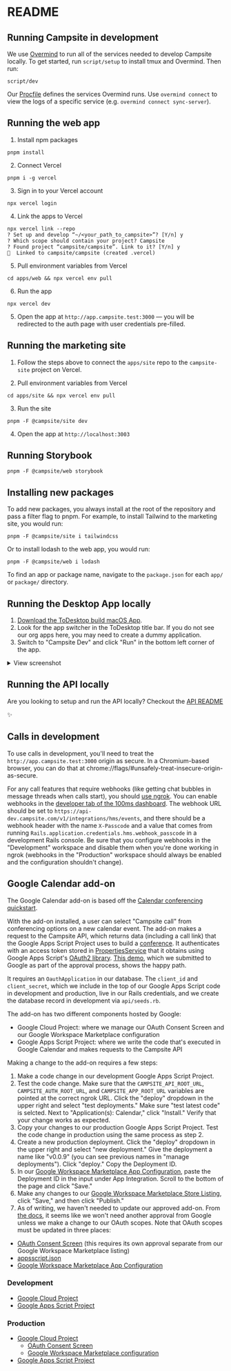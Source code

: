 # README

## Running Campsite in development

We use [Overmind](https://github.com/DarthSim/overmind) to run all of the services needed to develop Campsite locally. To get started, run `script/setup` to install tmux and Overmind. Then run:

```shell
script/dev
```

Our [Procfile](https://github.com/campsite/campsite/blob/main/Procfile) defines the services Overmind runs. Use `overmind connect` to view the logs of a specific service (e.g. `overmind connect sync-server`).

## Running the web app

1. Install npm packages

```shell
pnpm install
```

2. Connect Vercel

```shell
pnpm i -g vercel
```

3. Sign in to your Vercel account

```shell
npx vercel login
```

4. Link the apps to Vercel

```shell
npx vercel link --repo
? Set up and develop “~/<your_path_to_campsite>”? [Y/n] y
? Which scope should contain your project? Campsite
? Found project “campsite/campsite”. Link to it? [Y/n] y
🔗  Linked to campsite/campsite (created .vercel)
```

5. Pull environment variables from Vercel

```shell
cd apps/web && npx vercel env pull
```

6. Run the app

```shell
npx vercel dev
```

5. Open the app at `http://app.campsite.test:3000` — you will be redirected to the auth page with user credentials pre-filled.

## Running the marketing site

1. Follow the steps above to connect the `apps/site` repo to the `campsite-site` project on Vercel.

2. Pull environment variables from Vercel

```shell
cd apps/site && npx vercel env pull
```

3. Run the site

```shell
pnpm -F @campsite/site dev
```

4. Open the app at `http://localhost:3003`

## Running Storybook

```shell
pnpm -F @campsite/web storybook
```

## Installing new packages

To add new packages, you always install at the root of the repository and pass a filter flag to pnpm. For example, to install Tailwind to the marketing site, you would run:

```shell
pnpm -F @campsite/site i tailwindcss
```

Or to install lodash to the web app, you would run:

```shell
pnpm -F @campsite/web i lodash
```

To find an app or package name, navigate to the `package.json` for each `app/` or `package/` directory.

## Running the Desktop App locally

1. [Download the ToDesktop build macOS App](https://dl.todesktop.com/2108257l5oobyoe).
2. Look for the app switcher in the ToDesktop title bar. If you do not see our org apps here, you may need to create a dummy application.
3. Switch to "Campsite Dev" and click "Run" in the bottom left corner of the app.

<details>
  <summary>View screenshot</summary>

  <img width="927" alt="Screen Shot 2023-01-11 at 15 20 46@2x" src="https://user-images.githubusercontent.com/1923260/211939117-f9a2a6cf-99c2-4220-b732-b109c5c859e9.png">
</details>

## Running the API locally

Are you looking to setup and run the API locally? Checkout the [API README](api/README.md)

✨

## Calls in development

To use calls in development, you'll need to treat the `http://app.campsite.test:3000` origin as secure. In a Chromium-based browser, you can do that at chrome://flags/#unsafely-treat-insecure-origin-as-secure.

For any call features that require webhooks (like getting chat bubbles in message threads when calls start), you should [use ngrok](https://github.com/campsite/campsite/tree/main/api#using-ngrok-for-publicly-accessible-https-development-urls). You can enable webhooks in the [developer tab of the 100ms dashboard](https://dashboard.100ms.live/developer). The webhook URL should be set to `https://api-dev.campsite.com/v1/integrations/hms/events`, and there should be a webhook header with the name `X-Passcode` and a value that comes from running `Rails.application.credentials.hms.webhook_passcode` in a development Rails console. Be sure that you configure webhooks in the "Development" workspace and disable them when you're done working in ngrok (webhooks in the "Production" workspace should always be enabled and the configuration shouldn't change).

## Google Calendar add-on

The Google Calendar add-on is based off the [Calendar conferencing quickstart](https://developers.google.com/workspace/add-ons/samples/conferencing-sample).

With the add-on installed, a user can select "Campsite call" from conferencing options on a new calendar event. The add-on makes a request to the Campsite API, which returns data (including a call link) that the Google Apps Script Project uses to build a [conference](https://developers.google.com/apps-script/reference/conference-data/conference-data). It authenticates with an access token stored in [PropertiesService](https://developers.google.com/apps-script/reference/properties/properties-service) that it obtains using Google Apps Script's [OAuth2 library](https://github.com/googleworkspace/apps-script-oauth2). [This demo](https://www.youtube.com/watch?v=knGS3gQLtL0), which we submitted to Google as part of the approval process, shows the happy path.

It requires an `OauthApplication` in our database. The `client_id` and `client_secret`, which we include in the top of our Google Apps Script code in development and production, live in our Rails credentials, and we create the database record in development via `api/seeds.rb`.

The add-on has two different components hosted by Google:

- Google Cloud Project: where we manage our OAuth Consent Screen and our Google Workspace Marketplace configuration
- Google Apps Script Project: where we write the code that's executed in Google Calendar and makes requests to the Campsite API

Making a change to the add-on requires a few steps:

1. Make a code change in our development Google Apps Script Project.
2. Test the code change. Make sure that the `CAMPSITE_API_ROOT_URL`, `CAMPSITE_AUTH_ROOT_URL`, and `CAMPSITE_APP_ROOT_URL` variables are pointed at the correct ngrok URL. Click the "deploy" dropdown in the upper right and select "test deployments." Make sure "test latest code" is selcted. Next to "Application(s): Calendar," click "Install." Verify that your change works as expected.
3. Copy your changes to our production Google Apps Script Project. Test the code change in production using the same process as step 2.
4. Create a new production deployment. Click the "deploy" dropdown in the upper right and select "new deployment." Give the deployment a name like "v0.0.9" (you can see previous names in "manage deployments"). Click "deploy." Copy the Deployment ID.
5. In our [Google Workspace Marketplace App Configuration](https://console.cloud.google.com/apis/api/appsmarket-component.googleapis.com/googleapps_sdk?authuser=0&project=campsite-prod), paste the Deployment ID in the input under App Integration. Scroll to the bottom of the page and click "Save."
6. Make any changes to our [Google Workspace Marketplace Store Listing](https://console.cloud.google.com/apis/api/appsmarket-component.googleapis.com/googleapps_sdk_publish?authuser=0&project=campsite-prod), click "Save," and then click "Publish."
7. As of writing, we haven't needed to update our approved add-on. From [the docs](https://developers.google.com/workspace/marketplace/manage-app-listing), it seems like we won't need another approval from Google unless we make a change to our OAuth scopes. Note that OAuth scopes must be updated in three places:

- [OAuth Consent Screen](https://console.cloud.google.com/apis/credentials/consent/edit?authuser=0&project=campsite-prod) (this requires its own approval separate from our Google Workspace Marketplace listing)
- [appsscript.json](https://script.google.com/u/0/home/projects/1FB3ndx-s0ZhdJT7EHMEhkwcQwbxDSsS8dDL1cE0GmMjVpvwsCG8SoVZr/edit)
- [Google Workspace Marketplace App Configuration](https://console.cloud.google.com/apis/api/appsmarket-component.googleapis.com/googleapps_sdk?authuser=0&project=campsite-prod)

### Development

- [Google Cloud Project](https://console.cloud.google.com/home/dashboard?orgonly=true&project=vibrant-airship-426721-r7&supportedpurview=project)
- [Google Apps Script Project](https://script.google.com/home/projects/1N21RLR-o3P45j84fqjWxDiSB0a34HP8rES5Iq1ZGgTnPUIgPY4VpIJ8E)

### Production

- [Google Cloud Project](https://console.cloud.google.com/home/dashboard?orgonly=true&project=campsite-prod&supportedpurview=project)
  - [OAuth Consent Screen](https://console.cloud.google.com/apis/credentials/consent?authuser=0&project=campsite-prod)
  - [Google Workspace Marketplace configuration](https://console.cloud.google.com/apis/api/appsmarket-component.googleapis.com/credentials?authuser=0&project=campsite-prod)
- [Google Apps Script Project](https://script.google.com/u/0/home/projects/1FB3ndx-s0ZhdJT7EHMEhkwcQwbxDSsS8dDL1cE0GmMjVpvwsCG8SoVZr)
